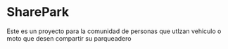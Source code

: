 # SharePark
Este es un proyecto para la comunidad de personas que utlzan vehiculo o moto que desen compartir su parqueadero
